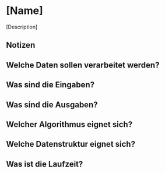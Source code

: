 # [Name]

[Description]

## Notizen

## Welche Daten sollen verarbeitet werden?



## Was sind die Eingaben?



## Was sind die Ausgaben?



## Welcher Algorithmus eignet sich?



## Welche Datenstruktur eignet sich?



## Was ist die Laufzeit?


